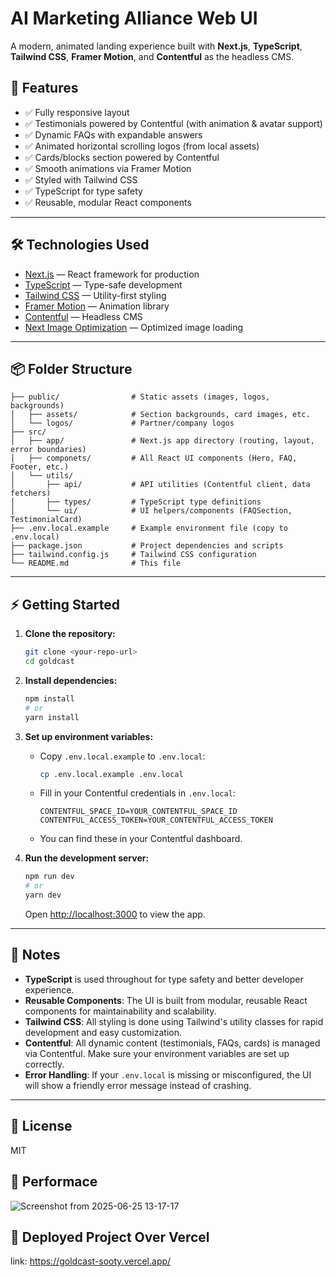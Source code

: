 # AI Marketing Alliance Web UI

A modern, animated landing experience built with **Next.js**, **TypeScript**, **Tailwind CSS**, **Framer Motion**, and **Contentful** as the headless CMS.

## 🚀 Features

- ✅ Fully responsive layout
- ✅ Testimonials powered by Contentful (with animation & avatar support)
- ✅ Dynamic FAQs with expandable answers
- ✅ Animated horizontal scrolling logos (from local assets)
- ✅ Cards/blocks section powered by Contentful
- ✅ Smooth animations via Framer Motion
- ✅ Styled with Tailwind CSS
- ✅ TypeScript for type safety
- ✅ Reusable, modular React components

---

## 🛠️ Technologies Used

- [Next.js](https://nextjs.org/) — React framework for production
- [TypeScript](https://www.typescriptlang.org/) — Type-safe development
- [Tailwind CSS](https://tailwindcss.com/) — Utility-first styling
- [Framer Motion](https://www.framer.com/motion/) — Animation library
- [Contentful](https://www.contentful.com/) — Headless CMS
- [Next Image Optimization](https://nextjs.org/docs/api-reference/next/image) — Optimized image loading

---

## 📦 Folder Structure

```
├── public/                # Static assets (images, logos, backgrounds)
│   ├── assets/            # Section backgrounds, card images, etc.
│   └── logos/             # Partner/company logos
├── src/
│   ├── app/               # Next.js app directory (routing, layout, error boundaries)
│   ├── componets/         # All React UI components (Hero, FAQ, Footer, etc.)
│   └── utils/
│       ├── api/           # API utilities (Contentful client, data fetchers)
│       ├── types/         # TypeScript type definitions
│       └── ui/            # UI helpers/components (FAQSection, TestimonialCard)
├── .env.local.example     # Example environment file (copy to .env.local)
├── package.json           # Project dependencies and scripts
├── tailwind.config.js     # Tailwind CSS configuration
└── README.md              # This file
```

---

## ⚡ Getting Started

1. **Clone the repository:**
   ```bash
   git clone <your-repo-url>
   cd goldcast
   ```

2. **Install dependencies:**
   ```bash
   npm install
   # or
   yarn install
   ```

3. **Set up environment variables:**
   - Copy `.env.local.example` to `.env.local`:
     ```bash
     cp .env.local.example .env.local
     ```
   - Fill in your Contentful credentials in `.env.local`:
     ```env
     CONTENTFUL_SPACE_ID=YOUR_CONTENTFUL_SPACE_ID
     CONTENTFUL_ACCESS_TOKEN=YOUR_CONTENTFUL_ACCESS_TOKEN
     ```
   - You can find these in your Contentful dashboard.

4. **Run the development server:**
   ```bash
   npm run dev
   # or
   yarn dev
   ```
   Open [http://localhost:3000](http://localhost:3000) to view the app.

---

## 📝 Notes

- **TypeScript** is used throughout for type safety and better developer experience.
- **Reusable Components**: The UI is built from modular, reusable React components for maintainability and scalability.
- **Tailwind CSS**: All styling is done using Tailwind's utility classes for rapid development and easy customization.
- **Contentful**: All dynamic content (testimonials, FAQs, cards) is managed via Contentful. Make sure your environment variables are set up correctly.
- **Error Handling**: If your `.env.local` is missing or misconfigured, the UI will show a friendly error message instead of crashing.

---

## 📄 License

MIT

## 📄 Performace
![Screenshot from 2025-06-25 13-17-17](https://github.com/user-attachments/assets/8d36bc11-179e-489c-815e-f49276a10512)

## 📄 Deployed Project Over Vercel
link: https://goldcast-sooty.vercel.app/

